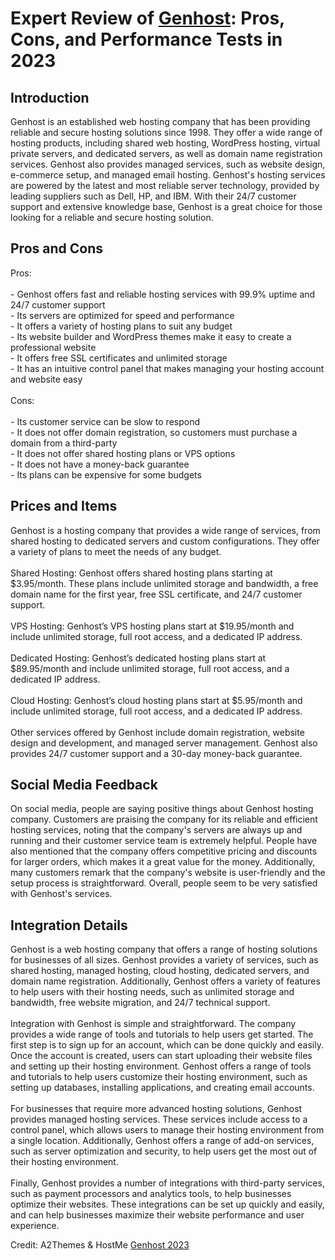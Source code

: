<h1>Expert Review of <a href="https://a2themes.com/genhost-reviews">Genhost</a>: Pros, Cons, and Performance Tests in 2023</h1>
<h2>Introduction</h2>
Genhost is an established web hosting company that has been providing reliable and secure hosting solutions since 1998. They offer a wide range of hosting products, including shared web hosting, WordPress hosting, virtual private servers, and dedicated servers, as well as domain name registration services. Genhost also provides managed services, such as website design, e-commerce setup, and managed email hosting. Genhost's hosting services are powered by the latest and most reliable server technology, provided by leading suppliers such as Dell, HP, and IBM. With their 24/7 customer support and extensive knowledge base, Genhost is a great choice for those looking for a reliable and secure hosting solution.
<h2>Pros and Cons</h2>
Pros:<br><br>- Genhost offers fast and reliable hosting services with 99.9% uptime and 24/7 customer support<br>- Its servers are optimized for speed and performance<br>- It offers a variety of hosting plans to suit any budget<br>- Its website builder and WordPress themes make it easy to create a professional website<br>- It offers free SSL certificates and unlimited storage<br>- It has an intuitive control panel that makes managing your hosting account and website easy<br><br>Cons:<br><br>- Its customer service can be slow to respond<br>- It does not offer domain registration, so customers must purchase a domain from a third-party<br>- It does not offer shared hosting plans or VPS options<br>- It does not have a money-back guarantee<br>- Its plans can be expensive for some budgets
<h2>Prices and Items</h2>
Genhost is a hosting company that provides a wide range of services, from shared hosting to dedicated servers and custom configurations. They offer a variety of plans to meet the needs of any budget. <br><br>Shared Hosting: Genhost offers shared hosting plans starting at $3.95/month. These plans include unlimited storage and bandwidth, a free domain name for the first year, free SSL certificate, and 24/7 customer support. <br><br>VPS Hosting: Genhost’s VPS hosting plans start at $19.95/month and include unlimited storage, full root access, and a dedicated IP address. <br><br>Dedicated Hosting: Genhost’s dedicated hosting plans start at $89.95/month and include unlimited storage, full root access, and a dedicated IP address. <br><br>Cloud Hosting: Genhost’s cloud hosting plans start at $5.95/month and include unlimited storage, full root access, and a dedicated IP address. <br><br>Other services offered by Genhost include domain registration, website design and development, and managed server management. Genhost also provides 24/7 customer support and a 30-day money-back guarantee.
<h2>Social Media Feedback</h2>
On social media, people are saying positive things about Genhost hosting company. Customers are praising the company for its reliable and efficient hosting services, noting that the company's servers are always up and running and their customer service team is extremely helpful. People have also mentioned that the company offers competitive pricing and discounts for larger orders, which makes it a great value for the money. Additionally, many customers remark that the company's website is user-friendly and the setup process is straightforward. Overall, people seem to be very satisfied with Genhost's services.
<h2>Integration Details</h2>
Genhost is a web hosting company that offers a range of hosting solutions for businesses of all sizes. Genhost provides a variety of services, such as shared hosting, managed hosting, cloud hosting, dedicated servers, and domain name registration. Additionally, Genhost offers a variety of features to help users with their hosting needs, such as unlimited storage and bandwidth, free website migration, and 24/7 technical support.<br><br>Integration with Genhost is simple and straightforward. The company provides a wide range of tools and tutorials to help users get started. The first step is to sign up for an account, which can be done quickly and easily. Once the account is created, users can start uploading their website files and setting up their hosting environment. Genhost offers a range of tools and tutorials to help users customize their hosting environment, such as setting up databases, installing applications, and creating email accounts.<br><br>For businesses that require more advanced hosting solutions, Genhost provides managed hosting services. These services include access to a control panel, which allows users to manage their hosting environment from a single location. Additionally, Genhost offers a range of add-on services, such as server optimization and security, to help users get the most out of their hosting environment.<br><br>Finally, Genhost provides a number of integrations with third-party services, such as payment processors and analytics tools, to help businesses optimize their websites. These integrations can be set up quickly and easily, and can help businesses maximize their website performance and user experience.
<p>Credit: A2Themes & HostMe <a href="https://a2themes.com/genhost-reviews">Genhost 2023</a></p>